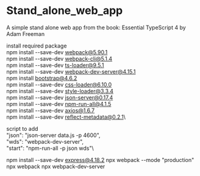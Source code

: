 # Stand_alone_web_app
A simple stand alone web app from the book: Essential TypeScript 4 by Adam Freeman


install required package\
npm install --save-dev webpack@5.90.1\
npm install --save-dev webpack-cli@5.1.4\
npm install --save-dev ts-loader@9.5.1\
npm install --save-dev webpack-dev-server@4.15.1\
npm install bootstrap@4.6.2\
npm install --save-dev css-loader@6.10.0\
npm install --save-dev style-loader@3.3.4\
npm install --save-dev json-server@0.17.4\
npm install --save-dev npm-run-all@4.1.5\
npm install --save-dev axios@1.6.7\
npm install --save-dev reflect-metadata@0.2.1\


script to add\
"json": "json-server data.js -p 4600",\
        "wds": "webpack-dev-server",\
        "start": "npm-run-all -p json wds"\


npm install --save-dev express@4.18.2
npx webpack --mode "production"
npx webpack
npx webpack-dev-server